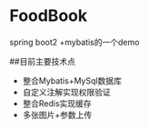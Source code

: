 # FoodBook
spring boot2 +mybatis的一个demo

##目前主要技术点
* 整合Mybatis+MySql数据库
* 自定义注解实现权限验证
* 整合Redis实现缓存
* 多张图片+参数上传
